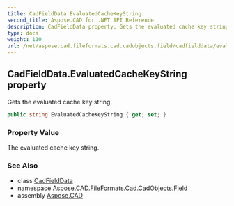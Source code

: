 ```yaml
---
title: CadFieldData.EvaluatedCacheKeyString
second_title: Aspose.CAD for .NET API Reference
description: CadFieldData property. Gets the evaluated cache key string
type: docs
weight: 110
url: /net/aspose.cad.fileformats.cad.cadobjects.field/cadfielddata/evaluatedcachekeystring/
---
```

## CadFieldData.EvaluatedCacheKeyString property

Gets the evaluated cache key string.

```csharp
public string EvaluatedCacheKeyString { get; set; }
```

### Property Value

The evaluated cache key string.

### See Also

* class [CadFieldData](../)
* namespace [Aspose.CAD.FileFormats.Cad.CadObjects.Field](../../cadfielddata/)
* assembly [Aspose.CAD](../../../)


